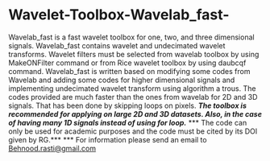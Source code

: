 # Wavelet-Toolbox-Wavelab_fast-
Wavelab_fast is a fast wavelet toolbox for one, two, and three dimensional signals. Wavelab_fast contains wavelet and undecimated wavelet transforms. Wavelet filters must be selected from wavelab toolbox by using MakeONFilter command or from Rice wavelet toolbox by using daubcqf command. Wavelab_fast is written based on modifying some codes from Wavelab and adding some codes for higher dimensional signals and implementing undecimated wavelet transform using algorithm a trous. The codes provided are much faster than the ones from wavelab for 2D and 3D signals. That has been done by skipping loops on pixels. ***The toolbox is recommended for applying on large 2D and 3D datasets. Also, in the case of having many 1D signals instead of using for loop.*** *** The code can only be used for academic purposes and the code must be cited by its DOI given by RG.*** *** For information please send an email to Behnood.rasti@gmail.com
